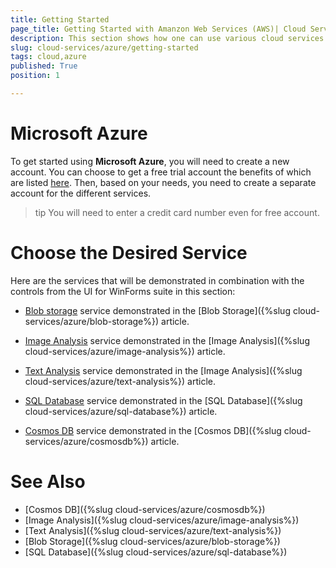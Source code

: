 ```yaml
---
title: Getting Started
page_title: Getting Started with Amanzon Web Services (AWS)| Cloud Services
description: This section shows how one can use various cloud services like GoogleCloud, AWS, and Azure with the Telerik UI For Winforms suite.
slug: cloud-services/azure/getting-started
tags: cloud,azure
published: True
position: 1

---
```


# Microsoft Azure

To get started using **Microsoft Azure**, you will need to create a new account. You can choose to get a free trial account the benefits of which are listed [here](https://azure.microsoft.com/en-us/free/). Then, based on your needs, you need to create a separate account for the different services. 

>tip You will need to enter a credit card number even for free account. 


# Choose the Desired Service

Here are the services that will be demonstrated in combination with the controls from the UI for WinForms suite in this section:

* [Blob storage](https://docs.microsoft.com/en-us/azure/storage/common/storage-create-storage-account) service demonstrated in the [Blob Storage]({%slug cloud-services/azure/blob-storage%}) article.
 
* [Image Analysis](https://azure.microsoft.com/en-us/services/cognitive-services/computer-vision/) service demonstrated in the [Image Analysis]({%slug cloud-services/azure/image-analysis%}) article.

* [Text Analysis](https://azure.microsoft.com/en-us/services/cognitive-services/text-analytics/) service demonstrated in the [Image Analysis]({%slug cloud-services/azure/text-analysis%}) article.

* [SQL Database](https://docs.microsoft.com/en-us/azure/sql-database/) service demonstrated in the [SQL Database]({%slug cloud-services/azure/sql-database%}) article.

* [Cosmos DB](https://docs.microsoft.com/en-us/azure/cosmos-db/introduction) service demonstrated in the [Cosmos DB]({%slug cloud-services/azure/cosmosdb%}) article.

# See Also

* [Cosmos DB]({%slug cloud-services/azure/cosmosdb%})
* [Image Analysis]({%slug cloud-services/azure/image-analysis%})
* [Text Analysis]({%slug cloud-services/azure/text-analysis%})
* [Blob Storage]({%slug cloud-services/azure/blob-storage%})
* [SQL Database]({%slug cloud-services/azure/sql-database%})
